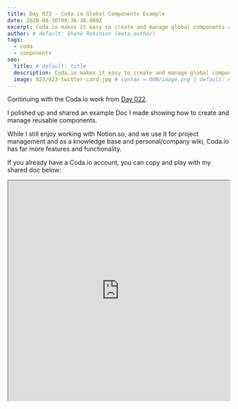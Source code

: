 ```yaml
---
title: Day 023 - Coda.io Global Components Example
date: 2020-08-30T08:36:36.000Z
excerpt: Coda.io makes it easy to create and manage global components across a Doc.
author: # default: Shane Robinson (meta.author)
tags:
  - coda
  - components
seo:
  title: # default: title
  description: Coda.io makes it easy to create and manage global components across a Doc. # default: meta.description
  image: 023/023-twitter-card.jpg # syntax = 00N/image.png | default: meta.image
---
```


Continuing with the Coda.io work from [Day 022](/day-022-codaio-api-and-postman/).

I polished up and shared an example Doc I made showing how to create and manage reusable components.

While I still enjoy working with Notion.so, and we use it for project management and as a knowledge base and personal/company wiki, Coda.io has far more features and functionality.

If you already have a Coda.io account, you can copy and play with my shared doc below:

<iframe src="https://coda.io/embed/4x-xI2wZaa/_su33o?viewMode=embedplay" width=900 height=500 style="max-width: 100%;" allow="fullscreen"></iframe>

